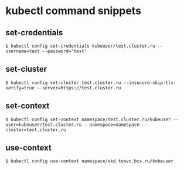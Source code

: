 # kubectl command snippets


## set-credentials
```
$ kubectl config set-credentials kubeuser/test.cluster.ru --username=test --password='test'
```

## set-cluster
```
$ kubectl config set-cluster test.cluster.ru --insecure-skip-tls-verify=true --server=https://test.cluster.ru
```

## set-context
```
$ kubectl config set-context namespace/test.cluster.ru/kubeuser --user=kubeuser/test.cluster.ru --namespace=namespace --cluster=test.cluster.ru
```

## use-context
```
$ kubectl config use-context namespace/okd.tusvc.bcs.ru/kubeuser
```